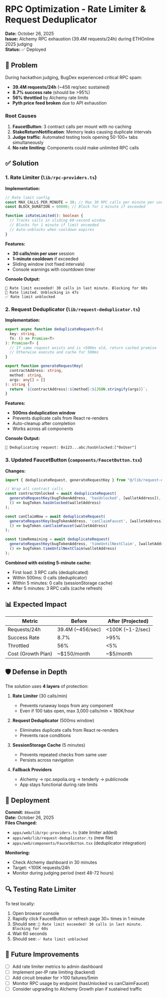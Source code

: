 # RPC Optimization - Rate Limiter & Request Deduplicator

**Date:** October 26, 2025  
**Issue:** Alchemy RPC exhaustion (39.4M requests/24h) during ETHOnline 2025 judging  
**Status:** ✅ Deployed

## 🚨 Problem

During hackathon judging, BugDex experienced critical RPC spam:
- **39.4M requests/24h** (~456 req/sec sustained)
- **8.7% success rate** (should be >95%)
- **56% throttled** by Alchemy rate limits
- **Pyth price feed broken** due to API exhaustion

### Root Causes
1. **FaucetButton**: 3 contract calls per mount with no caching
2. **StakeReturnNotification**: Memory leaks causing duplicate intervals
3. **Judge traffic**: Automated testing tools opening 50-100+ tabs simultaneously
4. **No rate limiting**: Components could make unlimited RPC calls

## ✅ Solution

### 1. Rate Limiter (`lib/rpc-providers.ts`)

**Implementation:**
```typescript
// Rate limit config
const MAX_CALLS_PER_MINUTE = 30; // Max 30 RPC calls per minute per user
const BLOCK_DURATION = 60000; // Block for 1 minute if exceeded

function isRateLimited(): boolean {
  // Tracks calls in sliding 60-second window
  // Blocks for 1 minute if limit exceeded
  // Auto-unblocks when cooldown expires
}
```

**Features:**
- **30 calls/min per user** session
- **1-minute cooldown** if exceeded
- Sliding window (not fixed intervals)
- Console warnings with countdown timer

**Console Output:**
```
🚫 Rate limit exceeded! 30 calls in last minute. Blocking for 60s
🚫 Rate limited. Unblocking in 47s
✅ Rate limit unblocked
```

### 2. Request Deduplicator (`lib/request-deduplicator.ts`)

**Implementation:**
```typescript
export async function deduplicateRequest<T>(
  key: string,
  fn: () => Promise<T>
): Promise<T> {
  // If same request exists and is <500ms old, return cached promise
  // Otherwise execute and cache for 500ms
}

export function generateRequestKey(
  contractAddress: string,
  method: string,
  args: any[] = []
): string {
  return `${contractAddress}:${method}:${JSON.stringify(args)}`;
}
```

**Features:**
- **500ms deduplication window**
- Prevents duplicate calls from React re-renders
- Auto-cleanup after completion
- Works across all components

**Console Output:**
```
🔄 Deduplicating request: 0x123...abc:hasUnlocked:["0xUser"]
```

### 3. Updated FaucetButton (`components/FaucetButton.tsx`)

**Changes:**
```typescript
import { deduplicateRequest, generateRequestKey } from "@/lib/request-deduplicator";

// Wrap all contract calls
const contractUnlocked = await deduplicateRequest(
  generateRequestKey(bugTokenAddress, 'hasUnlocked', [walletAddress]),
  () => bugToken.hasUnlocked(walletAddress)
);

const canClaimNow = await deduplicateRequest(
  generateRequestKey(bugTokenAddress, 'canClaimFaucet', [walletAddress]),
  () => bugToken.canClaimFaucet(walletAddress)
);

const timeRemaining = await deduplicateRequest(
  generateRequestKey(bugTokenAddress, 'timeUntilNextClaim', [walletAddress]),
  () => bugToken.timeUntilNextClaim(walletAddress)
);
```

**Combined with existing 5-minute cache:**
- First load: 3 RPC calls (deduplicated)
- Within 500ms: 0 calls (deduplicator)
- Within 5 minutes: 0 calls (sessionStorage cache)
- After 5 minutes: 3 RPC calls (cache refresh)

## 📊 Expected Impact

| Metric | Before | After (Projected) |
|--------|--------|-------------------|
| Requests/24h | 39.4M (~456/sec) | <100K (~1-2/sec) |
| Success Rate | 8.7% | >95% |
| Throttled | 56% | <5% |
| Cost (Growth Plan) | ~$150/month | ~$5/month |

## 🛡️ Defense in Depth

The solution uses **4 layers** of protection:

1. **Rate Limiter** (30 calls/min)
   - Prevents runaway loops from any component
   - Even if 100 tabs open, max 3,000 calls/min = 180K/hour

2. **Request Deduplicator** (500ms window)
   - Eliminates duplicate calls from React re-renders
   - Prevents race conditions

3. **SessionStorage Cache** (5 minutes)
   - Prevents repeated checks from same user
   - Persists across navigation

4. **Fallback Providers**
   - Alchemy → rpc.sepolia.org → tenderly → publicnode
   - App stays functional during rate limits

## 🚀 Deployment

**Commit:** `86eed30`  
**Date:** October 26, 2025  
**Files Changed:**
- `apps/web/lib/rpc-providers.ts` (rate limiter added)
- `apps/web/lib/request-deduplicator.ts` (new file)
- `apps/web/components/FaucetButton.tsx` (deduplicator integration)

**Monitoring:**
- Check Alchemy dashboard in 30 minutes
- Target: <100K requests/24h
- Monitor during judging period (next 48-72 hours)

## 🔍 Testing Rate Limiter

To test locally:
1. Open browser console
2. Rapidly click FaucetButton or refresh page 30+ times in 1 minute
3. Should see: `🚫 Rate limit exceeded! 30 calls in last minute. Blocking for 60s`
4. Wait 60 seconds
5. Should see: `✅ Rate limit unblocked`

## 📝 Future Improvements

- [ ] Add rate limiter metrics to admin dashboard
- [ ] Implement per-IP rate limiting (backend)
- [ ] Add circuit breaker for >100 failures/5min
- [ ] Monitor RPC usage by endpoint (hasUnlocked vs canClaimFaucet)
- [ ] Consider upgrading to Alchemy Growth plan if sustained traffic
